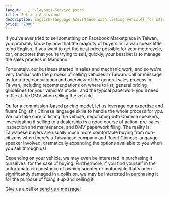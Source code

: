 ```yaml
---
layout: ../../layouts/Service.astro
title: Selling Assistance
description: English-language assistance with listing vehicles for sale, negotiating with Chinese speakers, and filing DMV paperwork.
price: '2000'
---
```


If you've ever tried to sell something on Facebook Marketplace in Taiwan, you probably know by now that the majority of buyers in Taiwan
speak little to no English. If you want to get the best price possible for your motorcycle, car, or scooter that you're trying to sell, quickly,
your best bet is to manage the sales process in Mandarin.

Fortunately, our business started in sales and mechanic work, and so we're very familiar with the process of selling vehicles in Taiwan.
Call or message us for a free consultation and overview of the general sales process in Taiwan, including recommendations on where to list,
general pricing guidelines for your vehicle's model, and the typical paperwork you'll need to file at the DMV when selling the vehicle.

Or, for a commission-based pricing model, let us leverage our expertise and fluent English / Chinese langauge skills to handle the
whole process for you. We can take care of listing the vehicle, negotiating with Chinese speakers, investigating if selling to a dealership
is a good course of action, pre-sales inspection and maintenance, and DMV paperwork filing. The reality is, Taiwanese buyers are usually much more comfortable
buying from non-citizens when there's a Taiwanese company and fluent Chinese langauge speaker involved, dramatically expanding the options
available to you when you sell through us!

Depending on your vehicle, we may even be interested in purchasing it ourselves, for the sake of buying. Furthermore, if you find yourself
in the unfortunate circumstance of owning scooter or motorcycle that's been significantly damaged in a collision, we may be interested
in purchasing it for the purpose of fixing it up and selling it.

Give us a call or [send us a message](/about/contact)!

